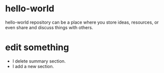 # hello-world
hello-world repository can be a place where you store ideas, resources, or even share and discuss things with others.

# edit something
* I delete summary section.
* I add a new section.
